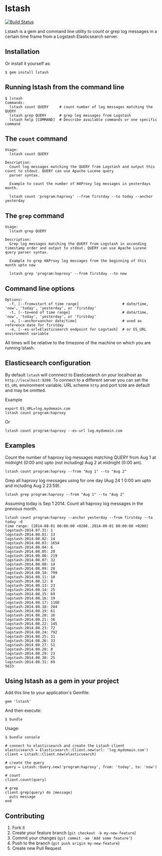 # lstash

[![Build Status](https://travis-ci.org/kjwierenga/lstash.png)](https://travis-ci.org/kjwierenga/lstash)

Lstash is a gem and command line utility to count or grep log messages in a certain time frame from a Logstash Elasticsearch server.

## Installation

Or install it yourself as:

    $ gem install lstash

## Running lstash from the command line

	$ lstash
	Commands:
	  lstash count QUERY     # count number of log messages matching the QUERY
	  lstash grep QUERY      # grep log messages from Logstash
	  lstash help [COMMAND]  # Describe available commands or one specific command

## The `count` command

	Usage:
	  lstash count QUERY

	Description:
	  Count log messages matching the QUERY from Logstash and output this count to stdout. QUERY can use Apache Lucene query 
	  parser syntax.

	  Example to count the number of HAProxy log messages in yesterdays month.

	  lstash count 'program:haproxy' --from firstday --to today --anchor yesterday

## The `grep` command

	Usage:
	  lstash grep QUERY

	Description:
	  Grep log messages matching the QUERY from Logstash in ascending timestamp order and output to stdout. QUERY can use Apache Lucene query parser syntax.

	  Example to grep HAProxy log messages from the beginning of this month upto now

	  lstash grep 'program:haproxy' --from firstday --to now

## Command line options

	Options:
	  -f, [--from=start of time range]                    # date/time, 'now', 'today', 'yesterday', or 'firstday'
	  -t, [--to=end of time range]                        # date/time, 'now', 'today', 'yesterday', or 'firstday'
	  -a, [--anchor=anchor date/time]                     # used as reference date for firstday
	  -e, [--es-url=Elasticsearch endpoint for Logstash]  # or ES_URL environment variable

All times will be relative to the timezone of the machine on which you are running lstash.

## Elasticsearch configuration

By default `lstash` will connnect to Elasticsearch on your localhost as `http://localhost:9200`. To connect
to a different server you can set the `ES_URL` environment variable. URL scheme `http` and port `9200` are default
and may be omitted.

Example

    export ES_URL=log.mydomain.com
    lstash count program:haproxy

Or

	lstash count program:haproxy --es-url log.mydomain.com

## Examples

Count the number of haproxy log messages matching QUERY from Aug 1 at midnight (0:00 am) upto (not including) Aug 2 at midnight (0:00 am).

    lstash count program:haproxy --from "Aug 1" --to "Aug 2"

Grep all haproxy log messages using for one day (Aug 24 1 0:00 am upto and including Aug 2 23:59).

    lstash grep program:haproxy --from "Aug 1" --to "Aug 2"

Assuming today is Sep 1 2014. Count all haproxy log messages in the previous month.

	lstash count program:haproxy --anchor yesterday --from firstday --to today -d
	time range: [2014-08-01 00:00:00 +0200..2014-09-01 00:00:00 +0200]
	logstash-2014.07.31: 1 
	logstash-2014.08.01: 13 
	logstash-2014.08.02: 14 
	logstash-2014.08.03: 1654 
	logstash-2014.08.04: 6 
	logstash-2014.08.05: 20 
	logstash-2014.08.06: 219 
	logstash-2014.08.07: 32 
	logstash-2014.08.08: 14 
	logstash-2014.08.09: 28 
	logstash-2014.08.10: 799 
	logstash-2014.08.11: 18 
	logstash-2014.08.12: 8 
	logstash-2014.08.13: 23 
	logstash-2014.08.14: 25 
	logstash-2014.08.15: 69 
	logstash-2014.08.16: 19 
	logstash-2014.08.17: 1160 
	logstash-2014.08.18: 284 
	logstash-2014.08.19: 61 
	logstash-2014.08.20: 26 
	logstash-2014.08.21: 16 
	logstash-2014.08.22: 145 
	logstash-2014.08.23: 72 
	logstash-2014.08.24: 792 
	logstash-2014.08.25: 31 
	logstash-2014.08.26: 33 
	logstash-2014.08.27: 51 
	logstash-2014.08.28: 8 
	logstash-2014.08.29: 23 
	logstash-2014.08.30: 25 
	logstash-2014.08.31: 69 
	5633

## Using lstash as a gem in your project

Add this line to your application's Gemfile:

    gem 'lstash'

And then execute:

    $ bundle

Usage:

	$ bundle console

	# connect to elasticsearch and create the Lstash client
	elasticsearch = Elasticsearch::Client.new(url: 'log.mydomain.com')
	client = Lstash::Client.new(elasticsearch)

	# create the query
	query = Lstash::Query.new('program:haproxy', from: 'today', to: 'now')

	# count
	client.count(query)

	# grep
	client.grep(query) do |message|
	  puts message
	end

## Contributing

1. Fork it
2. Create your feature branch (`git checkout -b my-new-feature`)
3. Commit your changes (`git commit -am 'Add some feature'`)
4. Push to the branch (`git push origin my-new-feature`)
5. Create new Pull Request
